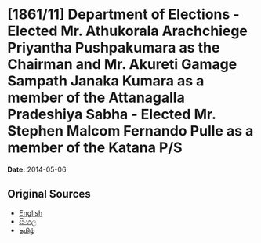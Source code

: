 # [1861/11] Department of Elections - Elected Mr. Athukorala Arachchiege Priyantha Pushpakumara as the Chairman and Mr. Akureti Gamage Sampath Janaka Kumara as a member of the Attanagalla Pradeshiya Sabha - Elected Mr. Stephen Malcom Fernando Pulle as a member of the Katana P/S

**Date:** 2014-05-06

## Original Sources

- [English](https://documents.gov.lk/view/extra-gazettes/2014/5/1861-11_E.pdf)
- [සිංහල](https://documents.gov.lk/view/extra-gazettes/2014/5/1861-11_S.pdf)
- [தமிழ்](https://documents.gov.lk/view/extra-gazettes/2014/5/1861-11_T.pdf)
